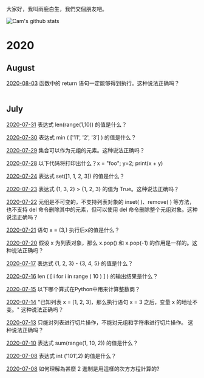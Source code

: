 大家好，我叫雨鹿白生，我們交個朋友吧。


![Cam's github stats](https://github-readme-stats.vercel.app/api?username=camxcube&show_icons=true&theme=dark)

# 2020
## August

[2020-08-03](answer_files/200803.md)
函数中的 return 语句一定能够得到执行。这种说法正确吗？
<br>
<br>


##   July

[2020-07-31](answer_files/200731.md)
表达式 len(range(1,10)) 的值是什么？
<br>

[2020-07-30](answer_files/200730.md)
表达式 min ( ['11', '2', '3’] ) 的值是什么？
<br>

[2020-07-29](answer_files/200729.md)
集合可以作为元组的元素。这种说法正确吗？
<br>

[2020-07-28](answer_files/200728.md)
以下代码将打印出什么？x = "foo"; y=2; print(x + y)
<br>

[2020-07-24](answer_files/200724.md)
表达式 set([1, 1, 2, 3]) 的值是什么？
<br>

[2020-07-23](answer_files/200723.md)
表达式 {1, 3, 2} > {1, 2, 3} 的值为 True。这种说法正确吗？
<br>

[2020-07-22](answer_files/200722.md)
元组是不可变的，不支持列表对象的 inset( )、remove( ) 等方法，也不支持 del 命令删除其中的元素，但可以使用 del 命令删除整个元组对象。这种说法正确吗？
<br>

[2020-07-21](answer_files/200721.md)
语句 x = (3,) 执行后x的值是什么？
<br>

[2020-07-20](answer_files/200720.md)
假设 x 为列表对象，那么 x.pop() 和 x.pop(-1) 的作用是一样的。这种说法正确吗？
<br>

[2020-07-17](answer_files/200717.md)
表达式 {1, 2, 3} - {3, 4, 5} 的值是什么？
<br>

[2020-07-16](answer_files/200716.md)
len ( [ i for i in range ( 10 ) ] ) 的输出结果是什么？
<br>

[2020-07-15](answer_files/200715.md)
以下哪个算式在Python中用来计算整数商？
<br>

[2020-07-14](answer_files/200714.md)
"已知列表 x = [1, 2, 3]，那么执行语句 x = 3 之后，变量 x 的地址不变。" 这种说法正确吗？
<br>

[2020-07-13](answer_files/200713.md)
只能对列表进行切片操作，不能对元组和字符串进行切片操作。 这种说法正确吗？
<br>

[2020-07-10](answer_files/200710.md)
表达式 sum(range(1, 10, 2)) 的值是什么？
<br>

[2020-07-08](answer_files/200708.md)
表达式 int ('101',2) 的值是什么？
<br>

[2020-07-08](answer_files/200708_formulaForBinary.md)
如何理解為甚麼 2 進制是用這樣的次方方程計算的?
<br>

